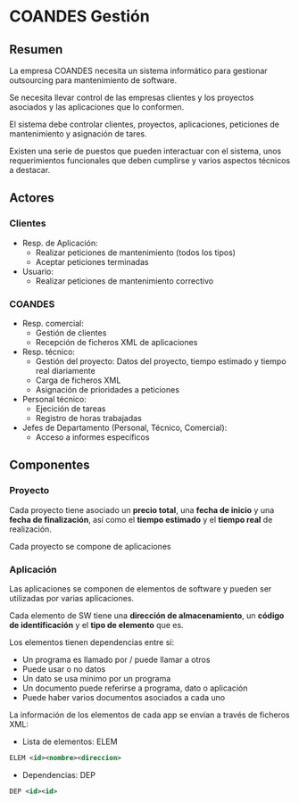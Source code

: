 # COANDES Gestión

## Resumen

La empresa COANDES necesita un sistema informático para
gestionar outsourcing para mantenimiento de software.

Se necesita llevar control de las empresas clientes y
los proyectos asociados y las aplicaciones que lo conformen.

El sistema debe controlar clientes, proyectos, aplicaciones,
peticiones de mantenimiento y asignación de tares.

Existen una serie de puestos que pueden interactuar con el
sistema, unos requerimientos funcionales que deben cumplirse
y varios aspectos técnicos a destacar.

## Actores

### Clientes
  
* Resp. de Aplicación:
  * Realizar peticiones de mantenimiento (todos los tipos)
  * Aceptar peticiones terminadas
* Usuario:
  * Realizar peticiones de mantenimiento correctivo

### COANDES
  
* Resp. comercial:
  * Gestión de clientes
  * Recepción de ficheros XML de aplicaciones
* Resp. técnico:
  * Gestión del proyecto: Datos del proyecto, tiempo estimado
  y tiempo real diariamente
  * Carga de ficheros XML
  * Asignación de prioridades a peticiones
* Personal técnico:
  * Ejecición de tareas
  * Registro de horas trabajadas
* Jefes de Departamento (Personal, Técnico, Comercial):
  * Acceso a informes específicos

## Componentes

### Proyecto

Cada proyecto tiene asociado un **precio total**, una
**fecha de inicio** y una **fecha de finalización**, así como
el **tiempo estimado** y el **tiempo real** de realización.

Cada proyecto se compone de aplicaciones

### Aplicación

Las aplicaciones se componen de elementos de software y pueden
ser utilizadas por varias aplicaciones.

Cada elemento de SW tiene una **dirección de almacenamiento**,
un **código de identificación** y el **tipo de elemento** que es.

Los elementos tienen dependencias entre sí:

* Un programa es llamado por / puede llamar a otros
* Puede usar o no datos
* Un dato se usa minimo por un programa
* Un documento puede referirse a programa, dato o aplicación
* Puede haber varios documentos asociados a cada uno

La información de los elementos de cada app se envían a través de ficheros XML:

* Lista de elementos: ELEM

```xml
ELEM <id><nombre><direccion>
```

* Dependencias: DEP

```xml
DEP <id><id>
```
